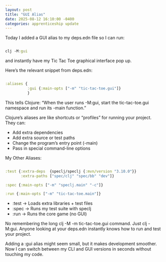 ```yaml
---
layout: post
title: "GUI Alias"
date: 2025-08-12 16:10:00 -0400
categories: apprenticeship update
---
```


Today I added a GUI alias to my deps.edn file so I can run:

```clojure

clj -M:gui

```

and instantly have my Tic Tac Toe graphical interface pop up.

Here’s the relevant snippet from deps.edn:

```clojure

:aliases {
          :gui {:main-opts ["-m" "tic-tac-toe.gui"]}
          }

```

This tells Clojure:
“When the user runs -M:gui, start the tic-tac-toe.gui namespace and run its
-main function.”

Clojure’s aliases are like shortcuts or “profiles” for running your project.
They can:

- Add extra dependencies
- Add extra source or test paths
- Change the program’s entry point (-main)
- Pass in special command-line options

My Other Aliases:

```clojure

:test {:extra-deps  {speclj/speclj {:mvn/version "3.10.0"}}
       :extra-paths ["spec/clj" "spec/bb" "dev"]}

:spec {:main-opts ["-m" "speclj.main" "-c"]}

:run {:main-opts ["-m" "tic-tac-toe.main"]}

```

- :test → Loads extra libraries + test files
- :spec → Runs my test suite with speclj
- :run → Runs the core game (no GUI)

No remembering the long clj -M -m tic-tac-toe.gui command. Just clj -M:gui.
Anyone looking at your deps.edn instantly knows how to run and test your project.

Adding a :gui alias might seem small, but it makes development smoother. Now I
can switch between my CLI and GUI versions in seconds without touching my code.